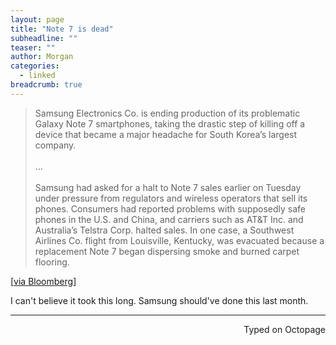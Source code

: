 ```yaml
---
layout: page
title: "Note 7 is dead"
subheadline: ""
teaser: ""
author: Morgan
categories:
  - linked
breadcrumb: true
---
```


> Samsung Electronics Co. is ending production of its problematic Galaxy Note 7 smartphones, taking the drastic step of killing off a device that became a major headache for South Korea’s largest company.
<br><br>
...
<br><br>
> Samsung had asked for a halt to Note 7 sales earlier on Tuesday under pressure from regulators and wireless operators that sell its phones. Consumers had reported problems with supposedly safe phones in the U.S. and China, and carriers such as AT&T Inc. and Australia’s Telstra Corp. halted sales. In one case, a Southwest Airlines Co. flight from Louisville, Kentucky, was evacuated because a replacement Note 7 began dispersing smoke and burned carpet flooring.

[[via Bloomberg](https://www.bloomberg.com/news/articles/2016-10-11/samsung-ends-production-of-note-7-after-global-recall-new-fires)]

I can't believe it took this long. Samsung should've done this last month.

---
<p align="right">Typed on Octopage</p>

